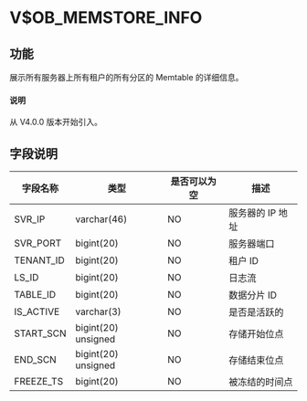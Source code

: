 # V$OB_MEMSTORE_INFO

## 功能

展示所有服务器上所有租户的所有分区的 Memtable 的详细信息。

<main id="notice" type='explain'>
  <h4>说明</h4>
  <p>从 V4.0.0 版本开始引入。</p>
</main>

## 字段说明

| **字段名称** | **类型** | **是否可以为空** | **描述** |
| --- | --- | --- | --- |
| SVR_IP | varchar(46) | NO | 服务器的 IP 地址 |
| SVR_PORT | bigint(20) | NO | 服务器端口 |
| TENANT_ID | bigint(20) | NO | 租户 ID |
| LS_ID | bigint(20) | NO | 日志流 |
| TABLE_ID | bigint(20) | NO | 数据分片 ID |
| IS_ACTIVE | varchar(3) | NO | 是否是活跃的 |
| START_SCN | bigint(20) unsigned | NO | 存储开始位点 |
| END_SCN | bigint(20) unsigned | NO | 存储结束位点 |
| FREEZE_TS | bigint(20) | NO | 被冻结的时间点 |
